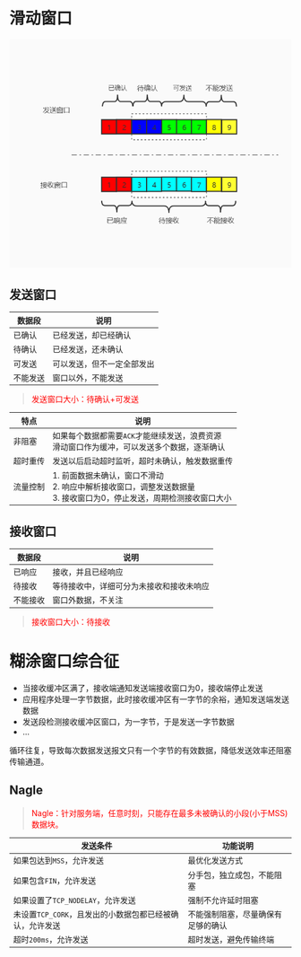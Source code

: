 # 滑动窗口

![window](../.imgs/window.jpg)

## 发送窗口

| 数据段   | 说明                       |
| -------- | -------------------------- |
| 已确认   | 已经发送，却已经确认       |
| 待确认   | 已经发送，还未确认         |
| 可发送   | 可以发送，但不一定全部发出 |
| 不能发送 | 窗口以外，不能发送         |

> <font color='red'>发送窗口大小：待确认+可发送</font>

| 特点     | 说明                                                         |
| -------- | ------------------------------------------------------------ |
| 非阻塞   | 如果每个数据都需要``ACK``才能继续发送，浪费资源<br />滑动窗口作为缓冲，可以发送多个数据，逐渐确认 |
| 超时重传 | 发送以后启动超时监听，超时未确认，触发数据重传               |
| 流量控制 | 1. 前面数据未确认，窗口不滑动<br />2. 响应中解析接收窗口，调整发送数据量<br />3. 接收窗口为0，停止发送，周期检测接收窗口大小 |

## 接收窗口

| 数据段   | 说明                                     |
| -------- | ---------------------------------------- |
| 已响应   | 接收，并且已经响应                       |
| 待接收   | 等待接收中，详细可分为未接收和接收未响应 |
| 不能接收 | 窗口外数据，不关注                       |

> <font color='red'>接收窗口大小：待接收</font>

# 糊涂窗口综合征

- 当接收缓冲区满了，接收端通知发送端接收窗口为0，接收端停止发送
- 应用程序处理一字节数据，此时接收缓冲区有一字节的余裕，通知发送端发送数据
- 发送段检测接收缓冲区窗口，为一字节，于是发送一字节数据
- ...

循环往复，导致每次数据发送报文只有一个字节的有效数据，降低发送效率还阻塞传输通道。

## Nagle

> <font color='red'>Nagle：针对服务端，任意时刻，只能存在最多未被确认的小段(小于MSS)数据块。</font>

| 发送条件                                                   | 功能说明                           |
| ---------------------------------------------------------- | ---------------------------------- |
| 如果包达到``MSS``，允许发送                                | 最优化发送方式                     |
| 如果包含``FIN``，允许发送                                  | 分手包，独立成包，不能阻塞         |
| 如果设置了``TCP_NODELAY``，允许发送                        | 强制不允许延时阻塞                 |
| 未设置``TCP_CORK``，且发出的小数据包都已经被确认，允许发送 | 不能强制阻塞，尽量确保有足够的确认 |
| 超时``200ms``，允许发送                                    | 超时发送，避免传输终端             |

